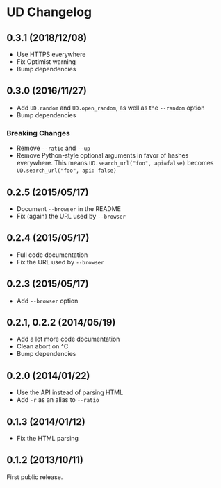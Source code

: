 # UD Changelog

## 0.3.1 (2018/12/08)

* Use HTTPS everywhere
* Fix Optimist warning
* Bump dependencies

## 0.3.0 (2016/11/27)

* Add `UD.random` and  `UD.open_random`, as well as the `--random` option
* Bump dependencies

### Breaking Changes

* Remove `--ratio` and `--up`
* Remove Python-style optional arguments in favor of hashes everywhere. This
  means `UD.search_url("foo", api=false)` becomes
  `UD.search_url("foo", api: false)`

## 0.2.5 (2015/05/17)

* Document `--browser` in the README
* Fix (again) the URL used by `--browser`

## 0.2.4 (2015/05/17)

* Full code documentation
* Fix the URL used by `--browser`

## 0.2.3 (2015/05/17)

* Add `--browser` option

## 0.2.1, 0.2.2 (2014/05/19)

* Add a lot more code documentation
* Clean abort on ^C
* Bump dependencies

## 0.2.0 (2014/01/22)

* Use the API instead of parsing HTML
* Add `-r` as an alias to `--ratio`

## 0.1.3 (2014/01/12)

* Fix the HTML parsing

## 0.1.2 (2013/10/11)

First public release.
